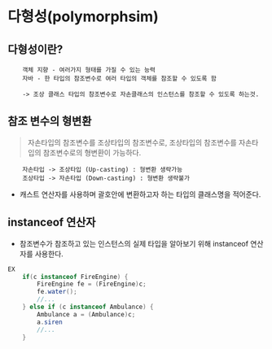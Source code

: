 # 다형성(polymorphsim)

## 다형성이란?
```
    객체 지향 - 여러가지 형태를 가질 수 있는 능력
    자바 - 한 타입의 참조변수로 여러 타입의 객체를 참조할 수 있도록 함

    -> 조상 클래스 타입의 참조변수로 자손클래스의 인스턴스를 참조할 수 있도록 하는것.
```

## 참조 변수의 형변환
> 자손타입의 참조변수를 조상타입의 참조변수로, 조상타입의 참조변수를 자손타입의 참조변수로의 형변환이 가능하다.

```
    자손타입 -> 조상타입 (Up-casting) : 형변환 생략가능
    조상타입 -> 자손타입 (Down-casting) : 형변환 생략불가
```
* 캐스트 연산자를 사용하며 괄호안에 변환하고자 하는 타입의 클래스명을 적어준다.

## instanceof 연산자
* 참조변수가 참조하고 있는 인스턴스의 실제 타입을 알아보기 위해 instanceof 연산자를 사용한다.
```java
EX
    if(c instanceof FireEngine) {
        FireEngine fe = (FireEngine)c;
        fe.water();
        //...
    } else if (c instanceof Ambulance) {
        Ambulance a = (Ambulance)c;
        a.siren
        //...
    }
```